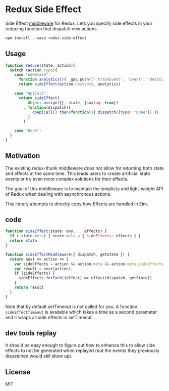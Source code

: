 Redux Side Effect
=============

Side Effect [middleware](http://rackt.github.io/redux/docs/advanced/Middleware.html) for Redux.
Lets you specify side effects in your reducing function that dispatch new actions.

```js
npm install --save redux-side-effect
```


## Usage

```js
function reduce(state, action){
  switch (action.type){
    case "newState":
      function analytics(){ _gaq.push(['_trackEvent', 'Event', 'Detail']) }
      return sideEffect(action.newState, analytics)

    case "ApiCall":
      return sideEffect(
          Object.assign({}, state, {saving: true})
        , function(dispatch){
            doApiCall().then(function(){ dispatch({type: "Done"}) })
          }
        )

    case "Done":
  }
}
```


## Motivation

The existing redux-thunk middleware does not allow for returning both state and effects at the same time. This leads users to create artificial state events or try even more complex solutions for their effects.

The goal of this middleware is to maintain the simplicty and light-weight API of Redux when dealing with asynchronous actions.

This library attempts to directly copy how Effects are handled in Elm.


## code

``` js
function sideEffect(state: any, ...effects) {
  if (!state.meta) { state.meta = { sideEffects: effects } }
  return state
}

function sideEffectMiddleware({ dispatch, getState }) {
  return next => action => {
    var sideEffects = action && action.meta && action.meta.sideEffects
    var result = next(action);
    if (sideEffects) {
      sideEffects.forEach((effect) => effect(dispatch, getState))
    }
    return result
  }
}
```

Note that by default setTimeout is not called for you.
A function `sideEffectTimeout` is available which takes a time as a second parameter
and it wraps all side effects in setTimeout.


## dev tools replay

It should be easy enough to figure out how to enhance this to allow side effects to not be generated when replayed (but the events they previously dispatched would still show up).


## License

MIT
